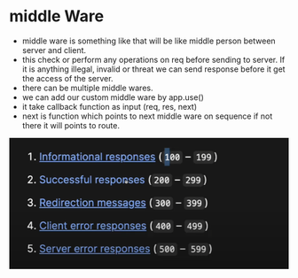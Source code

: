 # middle Ware

- middle ware is something like that will be like middle person between server and client.
- this check or perform any operations on req before sending to server. If it is anything illegal, invalid or threat we can send response before it get the access of the server.
- there can be multiple middle wares.
- we can add our custom middle ware by app.use()
- it take callback function as input (req, res, next)
- next is function which points to next middle ware on sequence if not there it will points to route.

![alt text](image.png)
